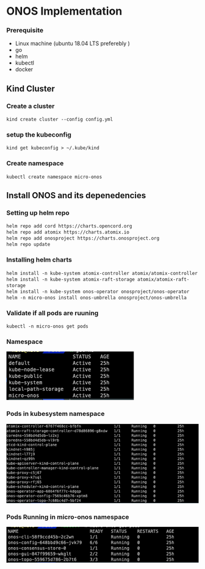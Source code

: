 # ONOS Implementation
### Prerequisite
- Linux machine (ubuntu 18.04 LTS preferebly )
- go 
- helm 
- kubectl 
- docker


## Kind Cluster 
### Create a cluster 
```
kind create cluster --config config.yml
```
### setup the kubeconfig
```
kind get kubeconfig > ~/.kube/kind
```

### Create namespace 
```
kubectl create namespace micro-onos
```

## Install ONOS and its depenedencies 

### Setting up helm repo 
```
helm repo add cord https://charts.opencord.org
helm repo add atomix https://charts.atomix.io
helm repo add onosproject https://charts.onosproject.org
helm repo update
```
### Installing helm charts 
```
helm install -n kube-system atomix-controller atomix/atomix-controller
helm install -n kube-system atomix-raft-storage atomix/atomix-raft-storage
helm install -n kube-system onos-operator onosproject/onos-operator
helm -n micro-onos install onos-umbrella onosproject/onos-umbrella
```
### Validate if all pods are ruuning 
```
kubectl -n micro-onos get pods
```
### Namespace 
![Namespace](img/ns.png "Title")

### Pods in kubesystem namespace 
![Namespace](img/kube-system.png "Title")

### Pods Running in micro-onos namespace
![Pods Running](img/onos_pod.png "Title")
